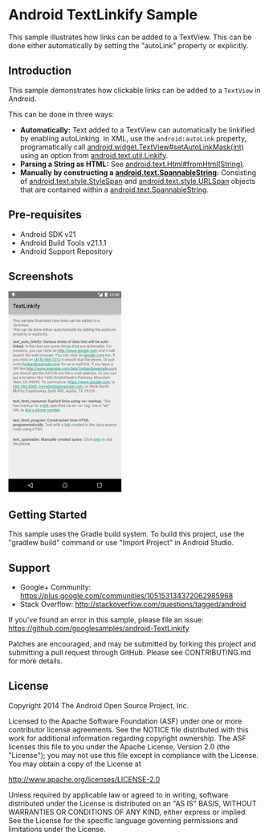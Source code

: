 Android TextLinkify Sample
===================================

This sample illustrates how links can be added to a TextView. This can be done either
automatically by setting the "autoLink" property or explicitly.

Introduction
------------

This sample demonstrates how clickable links can be added to a `TextView` in Android.

This can be done in three ways:

- **Automatically:** Text added to a TextView can automatically be linkified by enabling
autoLinking. In XML, use the `android:autoLink` property, programatically call
[android.widget.TextView#setAutoLinkMask(int)][1] using an option from
[android.text.util.Linkify][2].
- **Parsing a String as HTML:** See [android.text.Html#fromHtml(String)][3].
- **Manually by constructing a [android.text.SpannableString][4]:** Consisting of
[android.text.style.StyleSpan][5] and [android.text.style.URLSpan][6] objects that
are contained within a [android.text.SpannableString][7].

[1]: http://developer.android.com/reference/android/widget/TextView.html#setAutoLinkMask(int)
[2]: http://developer.android.com/reference/android/text/util/Linkify.html
[3]: http://developer.android.com/reference/android/text/Html.html#fromHtml(java.lang.String)
[4]: http://developer.android.com/reference/android/text/SpannableString.html
[5]: http://developer.android.com/reference/android/text/style/StyleSpan.html
[6]: http://developer.android.com/reference/android/text/style/URLSpan.html
[7]: http://developer.android.com/reference/android/text/SpannableString.html

Pre-requisites
--------------

- Android SDK v21
- Android Build Tools v21.1.1
- Android Support Repository

Screenshots
-------------

<img src="screenshots/main.png" height="400" alt="Screenshot"/> 

Getting Started
---------------

This sample uses the Gradle build system. To build this project, use the
"gradlew build" command or use "Import Project" in Android Studio.

Support
-------

- Google+ Community: https://plus.google.com/communities/105153134372062985968
- Stack Overflow: http://stackoverflow.com/questions/tagged/android

If you've found an error in this sample, please file an issue:
https://github.com/googlesamples/android-TextLinkify

Patches are encouraged, and may be submitted by forking this project and
submitting a pull request through GitHub. Please see CONTRIBUTING.md for more details.

License
-------

Copyright 2014 The Android Open Source Project, Inc.

Licensed to the Apache Software Foundation (ASF) under one or more contributor
license agreements.  See the NOTICE file distributed with this work for
additional information regarding copyright ownership.  The ASF licenses this
file to you under the Apache License, Version 2.0 (the "License"); you may not
use this file except in compliance with the License.  You may obtain a copy of
the License at

http://www.apache.org/licenses/LICENSE-2.0

Unless required by applicable law or agreed to in writing, software
distributed under the License is distributed on an "AS IS" BASIS, WITHOUT
WARRANTIES OR CONDITIONS OF ANY KIND, either express or implied.  See the
License for the specific language governing permissions and limitations under
the License.
